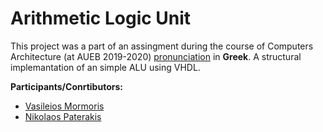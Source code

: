 # Arithmetic Logic Unit

This project was a part of an assingment during the course of Computers Architecture (at AUEB 2019-2020) [pronunciation](./files/pronuciation.pdf) in **Greek**. A structural implemantation of an simple ALU using VHDL.

**Participants/Conrtibutors:**
* [Vasileios Mormoris](https://github.com/VMormoris)
* [Nikolaos Paterakis](https://github.com/PaterakisNikos)

